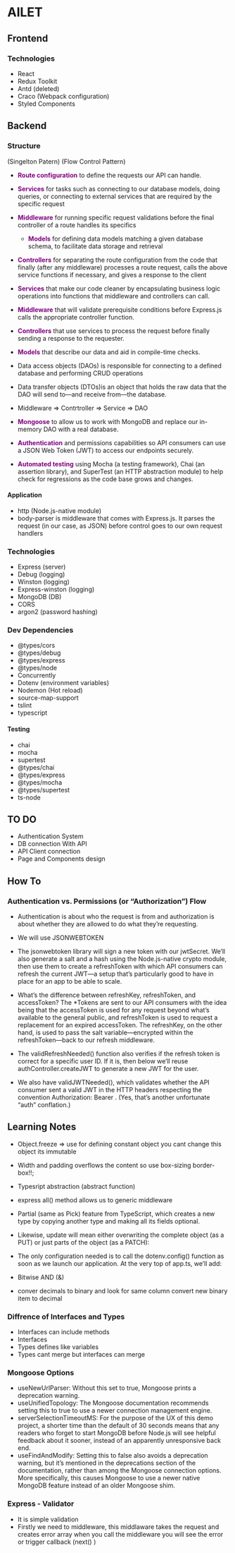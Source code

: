 # AILET

## Frontend

### Technologies

- React
- Redux Toolkit
- Antd (deleted)
- Craco (Webpack configuration)
- Styled Components

## Backend

### Structure

(Singelton Patern)
(Flow Control Pattern)

- <b style="color:purple">Route configuration</b> to define the requests our API can handle.
- <b style="color:purple">Services</b> for tasks such as connecting to our database models, doing queries, or connecting to external services that are required by the specific request
- <b style="color:purple">Middleware</b> for running specific request validations before the final controller of a route handles its specifics
  - <b style="color:purple">Models</b> for defining data models matching a given database schema, to facilitate data storage and retrieval
- <b style="color:purple">Controllers</b> for separating the route configuration from the code that finally (after any middleware) processes a route request, calls the above service functions if necessary, and gives a response to the client

- <b style="color:purple">Services</b> that make our code cleaner by encapsulating business logic operations into functions that middleware and controllers can call.
- <b style="color:purple">Middleware</b> that will validate prerequisite conditions before Express.js calls the appropriate controller function.
- <b style="color:purple">Controllers</b> that use services to process the request before finally sending a response to the requester.
- <b style="color:purple">Models</b> that describe our data and aid in compile-time checks.

- Data access objects (DAOs) is responsible for connecting to a defined database and performing CRUD operations
- Data transfer objects (DTOs)is an object that holds the raw data that the DAO will send to—and receive from—the database.

- Middleware => Contrtroller => Service => DAO

- <b style="color:purple">Mongoose</b> to allow us to work with MongoDB and replace our in-memory DAO with a real database.
- <b style="color:purple">Authentication</b> and permissions capabilities so API consumers can use a JSON Web Token (JWT) to access our endpoints securely.
- <b style="color:purple">Automated testing</b> using Mocha (a testing framework), Chai (an assertion library), and SuperTest (an HTTP abstraction module) to help check for regressions as the code base grows and changes.

#### Application

- http (Node.js-native module)
- body-parser is middleware that comes with Express.js. It parses the request (in our case, as JSON) before control goes to our own request handlers

### Technologies

- Express (server)
- Debug (logging)
- Winston (logging)
- Express-winston (logging)
- MongoDB (DB)
- CORS
- argon2 (password hashing)

### Dev Dependencies

- @types/cors
- @types/debug
- @types/express
- @types/node
- Concurrently
- Dotenv (environment variables)
- Nodemon (Hot reload)
- source-map-support
- tslint
- typescript

#### Testing

- chai
- mocha
- supertest
- @types/chai
- @types/express
- @types/mocha
- @types/supertest
- ts-node

## TO DO

- Authentication System
- DB connection With API
- API Client connection
- Page and Components design

## How To

### Authentication vs. Permissions (or “Authorization”) Flow

- Authentication is about who the request is from and authorization is about whether they are allowed to do what they’re requesting.

- We will use JSONWEBTOKEN
- The jsonwebtoken library will sign a new token with our jwtSecret. We’ll also generate a salt and a hash using the Node.js-native crypto module, then use them to create a refreshToken with which API consumers can refresh the current JWT—a setup that’s particularly good to have in place for an app to be able to scale.
- What’s the difference between refreshKey, refreshToken, and accessToken? The \*Tokens are sent to our API consumers with the idea being that the accessToken is used for any request beyond what’s available to the general public, and refreshToken is used to request a replacement for an expired accessToken. The refreshKey, on the other hand, is used to pass the salt variable—encrypted within the refreshToken—back to our refresh middleware.

- The validRefreshNeeded() function also verifies if the refresh token is correct for a specific user ID. If it is, then below we’ll reuse authController.createJWT to generate a new JWT for the user.
- We also have validJWTNeeded(), which validates whether the API consumer sent a valid JWT in the HTTP headers respecting the convention Authorization: Bearer <token>. (Yes, that’s another unfortunate “auth” conflation.)

## Learning Notes

- Object.freeze => use for defining constant object you cant change this object its immutable
- Width and padding overflows the content so use box-sizing border-box!!;
- Typesript abstraction (abstract function)
- express all() method allows us to generic middleware
- Partial (same as Pick) feature from TypeScript, which creates a new type by copying another type and making all its fields optional.
- Likewise, update will mean either overwriting the complete object (as a PUT) or just parts of the object (as a PATCH):
- The only configuration needed is to call the dotenv.config() function as soon as we launch our application. At the very top of app.ts, we’ll add:

- Bitwise AND (&)
- conver decimals to binary and look for same column convert new binary item to decimal

### Diffrence of Interfaces and Types

- Interfaces can include methods
- Interfaces
- Types defines like variables
- Types cant merge but interfaces can merge

### Mongoose Options

- useNewUrlParser: Without this set to true, Mongoose prints a deprecation warning.
- useUnifiedTopology: The Mongoose documentation recommends setting this to true to use a newer connection management engine.
- serverSelectionTimeoutMS: For the purpose of the UX of this demo project, a shorter time than the default of 30 seconds means that any readers who forget to start MongoDB before Node.js will see helpful feedback about it sooner, instead of an apparently unresponsive back end.
- useFindAndModify: Setting this to false also avoids a deprecation warning, but it’s mentioned in the deprecations section of the documentation, rather than among the Mongoose connection options. More specifically, this causes Mongoose to use a newer native MongoDB feature instead of an older Mongoose shim.

### Express - Validator

- It is simple validation
- Firstly we need to middleware, this middlaware takes the request and creates error array when you call the middleware you will see the error or trigger callback (next() )
